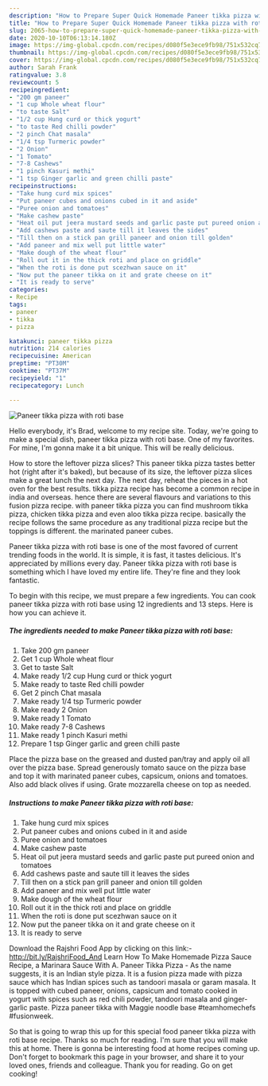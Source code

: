 ```yaml
---
description: "How to Prepare Super Quick Homemade Paneer tikka pizza with roti base"
title: "How to Prepare Super Quick Homemade Paneer tikka pizza with roti base"
slug: 2065-how-to-prepare-super-quick-homemade-paneer-tikka-pizza-with-roti-base
date: 2020-10-10T06:13:14.180Z
image: https://img-global.cpcdn.com/recipes/d080f5e3ece9fb98/751x532cq70/paneer-tikka-pizza-with-roti-base-recipe-main-photo.jpg
thumbnail: https://img-global.cpcdn.com/recipes/d080f5e3ece9fb98/751x532cq70/paneer-tikka-pizza-with-roti-base-recipe-main-photo.jpg
cover: https://img-global.cpcdn.com/recipes/d080f5e3ece9fb98/751x532cq70/paneer-tikka-pizza-with-roti-base-recipe-main-photo.jpg
author: Sarah Frank
ratingvalue: 3.8
reviewcount: 5
recipeingredient:
- "200 gm paneer"
- "1 cup Whole wheat flour"
- "to taste Salt"
- "1/2 cup Hung curd or thick yogurt"
- "to taste Red chilli powder"
- "2 pinch Chat masala"
- "1/4 tsp Turmeric powder"
- "2 Onion"
- "1 Tomato"
- "7-8 Cashews"
- "1 pinch Kasuri methi"
- "1 tsp Ginger garlic and green chilli paste"
recipeinstructions:
- "Take hung curd mix spices"
- "Put paneer cubes and onions cubed in it and aside"
- "Puree onion and tomatoes"
- "Make cashew paste"
- "Heat oil put jeera mustard seeds and garlic paste put pureed onion and tomatoes"
- "Add cashews paste and saute till it leaves the sides"
- "Till then on a stick pan grill paneer and onion till golden"
- "Add paneer and mix well put little water"
- "Make dough of the wheat flour"
- "Roll out it in the thick roti and place on griddle"
- "When the roti is done put scezhwan sauce on it"
- "Now put the paneer tikka on it and grate cheese on it"
- "It is ready to serve"
categories:
- Recipe
tags:
- paneer
- tikka
- pizza

katakunci: paneer tikka pizza 
nutrition: 214 calories
recipecuisine: American
preptime: "PT30M"
cooktime: "PT37M"
recipeyield: "1"
recipecategory: Lunch

---
```



![Paneer tikka pizza with roti base](https://img-global.cpcdn.com/recipes/d080f5e3ece9fb98/751x532cq70/paneer-tikka-pizza-with-roti-base-recipe-main-photo.jpg)

Hello everybody, it's Brad, welcome to my recipe site. Today, we're going to make a special dish, paneer tikka pizza with roti base. One of my favorites. For mine, I'm gonna make it a bit unique. This will be really delicious.

How to store the leftover pizza slices? This paneer tikka pizza tastes better hot (right after it&#39;s baked), but because of its size, the leftover pizza slices make a great lunch the next day. The next day, reheat the pieces in a hot oven for the best results. tikka pizza recipe has become a common recipe in india and overseas. hence there are several flavours and variations to this fusion pizza recipe. with paneer tikka pizza you can find mushroom tikka pizza, chicken tikka pizza and even aloo tikka pizza recipe. basically the recipe follows the same procedure as any traditional pizza recipe but the toppings is different. the marinated paneer cubes.

Paneer tikka pizza with roti base is one of the most favored of current trending foods in the world. It is simple, it is fast, it tastes delicious. It's appreciated by millions every day. Paneer tikka pizza with roti base is something which I have loved my entire life. They're fine and they look fantastic.


To begin with this recipe, we must prepare a few ingredients. You can cook paneer tikka pizza with roti base using 12 ingredients and 13 steps. Here is how you can achieve it.

<!--inarticleads1-->

##### The ingredients needed to make Paneer tikka pizza with roti base:

1. Take 200 gm paneer
1. Get 1 cup Whole wheat flour
1. Get to taste Salt
1. Make ready 1/2 cup Hung curd or thick yogurt
1. Make ready to taste Red chilli powder
1. Get 2 pinch Chat masala
1. Make ready 1/4 tsp Turmeric powder
1. Make ready 2 Onion
1. Make ready 1 Tomato
1. Make ready 7-8 Cashews
1. Make ready 1 pinch Kasuri methi
1. Prepare 1 tsp Ginger garlic and green chilli paste


Place the pizza base on the greased and dusted pan/tray and apply oil all over the pizza base. Spread generously tomato sauce on the pizza base and top it with marinated paneer cubes, capsicum, onions and tomatoes. Also add black olives if using. Grate mozzarella cheese on top as needed. 

<!--inarticleads2-->

##### Instructions to make Paneer tikka pizza with roti base:

1. Take hung curd mix spices
1. Put paneer cubes and onions cubed in it and aside
1. Puree onion and tomatoes
1. Make cashew paste
1. Heat oil put jeera mustard seeds and garlic paste put pureed onion and tomatoes
1. Add cashews paste and saute till it leaves the sides
1. Till then on a stick pan grill paneer and onion till golden
1. Add paneer and mix well put little water
1. Make dough of the wheat flour
1. Roll out it in the thick roti and place on griddle
1. When the roti is done put scezhwan sauce on it
1. Now put the paneer tikka on it and grate cheese on it
1. It is ready to serve


Download the Rajshri Food App by clicking on this link:- http://bit.ly/RajshriFood_And Learn How To Make Homemade Pizza Sauce Recipe, a Marinara Sauce With A. Paneer Tikka Pizza - As the name suggests, it is an Indian style pizza. It is a fusion pizza made with pizza sauce which has Indian spices such as tandoori masala or garam masala. It is topped with cubed paneer, onions, capsicum and tomato cooked in yogurt with spices such as red chili powder, tandoori masala and ginger-garlic paste. Pizza paneer tikka with Maggie noodle base #teamhomechefs #fusionweek. 

So that is going to wrap this up for this special food paneer tikka pizza with roti base recipe. Thanks so much for reading. I'm sure that you will make this at home. There is gonna be interesting food at home recipes coming up. Don't forget to bookmark this page in your browser, and share it to your loved ones, friends and colleague. Thank you for reading. Go on get cooking!
